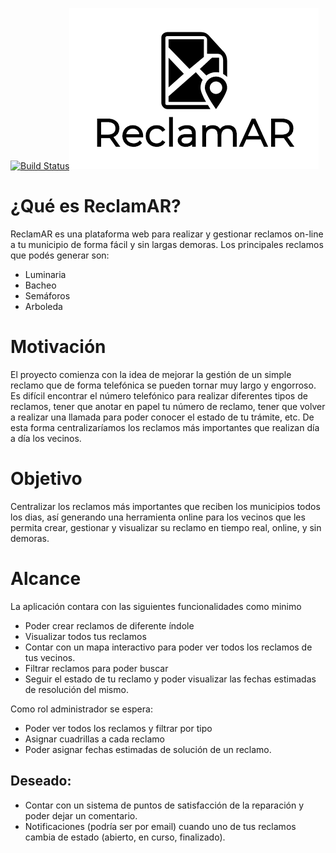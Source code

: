 [![Build Status](https://travis-ci.org/fermartinotti/reclamAR.svg?branch=master)](https://travis-ci.org/fermartinotti/reclamAR)![LogoReclamAR](https://github.com/fermartinotti/reclamAR/blob/master/frontend/src/assets/ReclamAR-logo.png "Logo reclamAR")

# ¿Qué es ReclamAR?
ReclamAR es una plataforma web para realizar y gestionar reclamos on-line a tu municipio de forma fácil y sin largas demoras.
Los principales reclamos que podés generar son:
  * Luminaria
  * Bacheo
  * Semáforos
  * Arboleda

# Motivación
El proyecto comienza con la idea de mejorar la gestión de un simple reclamo que de forma telefónica se pueden tornar muy largo y engorroso. Es difícil encontrar el número telefónico para realizar diferentes tipos de reclamos, tener que anotar en papel tu número de reclamo, tener que volver a realizar una llamada para poder conocer el estado de tu trámite, etc. De esta forma centralizaríamos los reclamos más importantes que realizan día a día los vecinos.

# Objetivo
Centralizar los reclamos más importantes que reciben los municipios todos los dias, así generando una herramienta online para los vecinos que les permita crear, gestionar y visualizar su reclamo en tiempo real, online, y sin demoras.

# Alcance
La aplicación contara con las siguientes funcionalidades como minimo
 * Poder crear reclamos de diferente índole
 * Visualizar todos tus reclamos
 * Contar con un mapa interactivo para poder ver todos los reclamos de tus vecinos.
 * Filtrar reclamos para poder buscar
 * Seguir el estado de tu reclamo y poder visualizar las fechas estimadas de resolución del mismo.
 
Como rol administrador se espera:
 * Poder ver todos los reclamos y filtrar por tipo
 * Asignar cuadrillas a cada reclamo
 * Poder asignar fechas estimadas de solución de un reclamo.

## Deseado:
 * Contar con un sistema de puntos de satisfacción de la reparación y poder dejar un comentario.
 * Notificaciones (podría ser por email) cuando uno de tus reclamos cambia de estado (abierto, en curso, finalizado).
